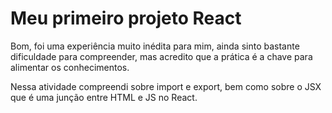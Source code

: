 # Meu primeiro projeto React
Bom, foi uma experiência muito inédita para mim, ainda sinto bastante dificuldade para compreender, mas acredito que a prática é a chave para alimentar os conhecimentos. 

Nessa atividade compreendi sobre import e export, bem como sobre o JSX que é uma junção entre HTML e JS no React. 
